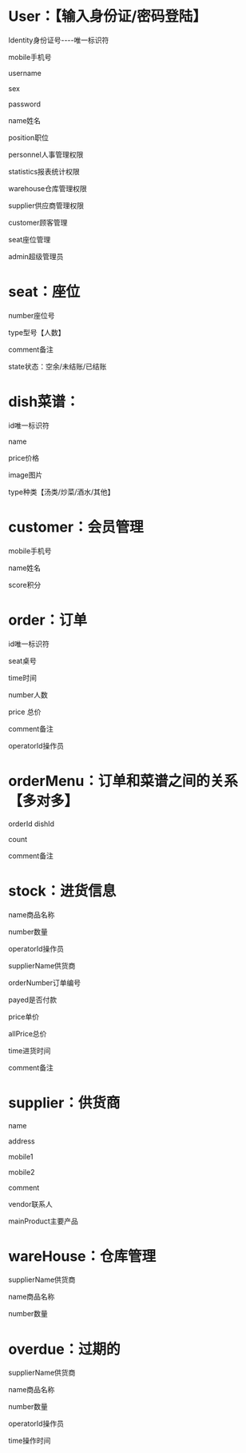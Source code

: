 # User：【输入身份证/密码登陆】

Identity身份证号----唯一标识符

mobile手机号

username

sex

password

name姓名

position职位

personnel人事管理权限

statistics报表统计权限

warehouse仓库管理权限

supplier供应商管理权限

customer顾客管理

seat座位管理



admin超级管理员

 

 

# seat：座位

number座位号

type型号【人数】

comment备注

state状态：空余/未结账/已结账

 

 

# dish菜谱：

id唯一标识符

name

price价格

image图片

type种类【汤类/炒菜/酒水/其他】

 

 

# customer：会员管理

mobile手机号

name姓名

score积分

 

 

# order：订单

id唯一标识符

seat桌号

time时间

number人数

price 总价

comment备注

operatorId操作员

 

 

# orderMenu：订单和菜谱之间的关系【多对多】

orderId dishId 

count 

comment备注

 

 

# stock：进货信息

name商品名称

number数量

operatorId操作员

supplierName供货商

orderNumber订单编号

payed是否付款

price单价

allPrice总价

time进货时间

comment备注

 

 

# supplier：供货商

 name

address

mobile1

mobile2

comment

vendor联系人

mainProduct主要产品

 

 

# wareHouse：仓库管理

supplierName供货商

name商品名称

number数量

 

 

# overdue：过期的

supplierName供货商

name商品名称

number数量

operatorId操作员

time操作时间

 

 